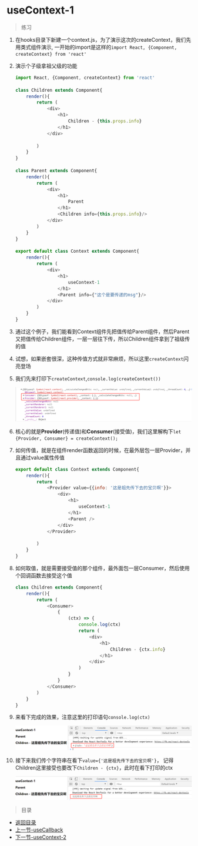 # useContext-1

> 练习
1. 在hooks目录下新建一个context.js，为了演示这次的createContext，我们先用类式组件演示, 一开始的import是这样的`import React, {Component, createContext} from 'react'`
2. 演示个子级拿祖父级的功能
    ```js
    import React, {Component, createContext} from 'react'

    class Children extends Component{
        render(){
            return (
                <div>
                    <h1>
                        Children - {this.props.info}
                    </h1>
                </div>
                
            )
        }
    }

    class Parent extends Component{
        render(){
            return (
                <div>
                    <h1>
                        Parent
                    </h1>
                    <Children info={this.props.info}/>
                </div>
            )
        }
    }

    export default class Context extends Component{
        render(){
            return (
                <div>
                    <h1>
                        useContext-1
                    </h1>
                    <Parent info={"这个是要传递的msg"}/>
                </div>
            )
        }
    }    
    ```
3. 通过这个例子，我们能看到Context组件先把值传给Parent组件，然后Parent又把值传给Children组件，一层一层往下传，所以Children组件拿到了祖级传的值
4. 试想，如果嵌套很深，这种传值方式就非常麻烦，所以这里`createContext`闪亮登场   
5. 我们先来打印下`createContext`,`console.log(createContext())`

    ![](./images/打印createContext.jpg)

6. 核心的就是**Provider**(传递值)和**Consumer**(接受值)，我们这里解构下`let {Provider, Consumer} = createContext();` 
7. 如何传值，就是在组件render函数返回的时候，在最外层包一层Provider，并且通过value属性传值
    ```js
    export default class Context extends Component{
        render(){
            return (
                <Provider value={{info: '这是祖先传下去的宝贝啊'}}>
                    <div>
                        <h1>
                            useContext-1
                        </h1>
                        <Parent />
                    </div>
                </Provider>
                
            )
        }
    }    
    ```  
8. 如何取值，就是需要接受值的那个组件，最外面包一层Consumer，然后使用个回调函数去接受这个值
    ```js
    class Children extends Component{
        render(){
            return (
                <Consumer>
                    {
                        (ctx) => {
                            console.log(ctx)
                            return (
                                <div>
                                    <h1>
                                        Children - {ctx.info}
                                    </h1>
                                </div>
                            )
                        }
                    }
                </Consumer>
            )
        }
    }    
    ```
9. 来看下完成的效果，注意这里的打印语句`console.log(ctx)`   

    ![](./images/初次取值.jpg)

10. 接下来我们传个字符串在看下`value={'这是祖先传下去的宝贝啊'}`， 记得Children这里接受也要改下`Children - {ctx}`，此时在看下打印的ctx    

    ![](./images/传字符串看.jpg)

> 目录

* [返回目录](../../README.md)
* [上一节-useCallback](../day-13/useCallback.md)
* [下一节-useContext-2](../day-15/useContext-2.md)